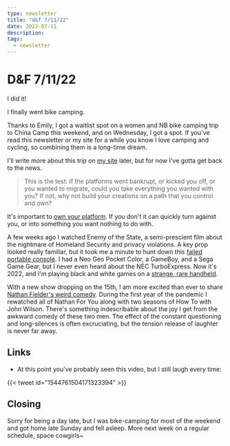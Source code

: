 ```yaml
---
type: newsletter
title: "d&f 7/11/22"
date: 2022-07-11
description: 
tags:
  - newsletter
---
```


# D&F 7/11/22

I did it!

I finally went bike camping.

Thanks to Emily, I got a waitlist spot on a women and NB bike camping trip to China Camp this weekend, and on Wednesday, I got a spot. If you've read this newsletter or my site for a while you know I love camping and cycling, so combining them is a long-time dream.

I'll write more about this trip on [my site](https://www.brookshelley.com) later, but for now I've gotta get back to the news.

> This is the test: If the platforms went bankrupt, or kicked you off, or you wanted to migrate, could you take everything you wanted with you? If not, why not build your creations on a path that you control and own?

It's important to [own your platform](https://kk.org/thetechnium/the-propriety-path-platform/). If you don't it can quickly turn against you, or into something you want nothing to do with.

A few weeks ago I watched Enemy of the State, a semi-prescient film about the nightmare of Homeland Security and privacy violations. A key prop looked really familiar, but it took me a minute to hunt down this [failed portable console](http://www.thegoldencloset.com/merchant/merchant.mvc?Screen=PROD&Product_Code=P00079&Category_Code=). I had a Neo Geo Pocket Color, a GameBoy, and a Sega Game Gear, but I never even heard about the NEC TurboExpress. Now it's 2022, and I'm playing black and white games on a [strange, rare handheld](https://play.date/).

With a new show dropping on the 15th, I am more excited than ever to share [Nathan Fielder's weird comedy](https://www.vulture.com/article/nathan-fielder-rehearsal-profile.html). During the first year of the pandemic I rewatched all of Nathan For You along with two seasons of How To with John Wilson. There's something indescribable about the joy I get from the awkward comedy of these two men. The effect of the constant questioning and long-silences is often excruciating, but the tension release of laughter is never far away.

## Links

- At this point you've probably seen this video, but I still laugh every time:

{{< tweet id="1544761504171323394" >}}

## Closing

Sorry for being a day late, but I was bike-camping for most of the weekend and got home late Sunday and fell asleep. More next week on a regular schedule, space cowgirls~